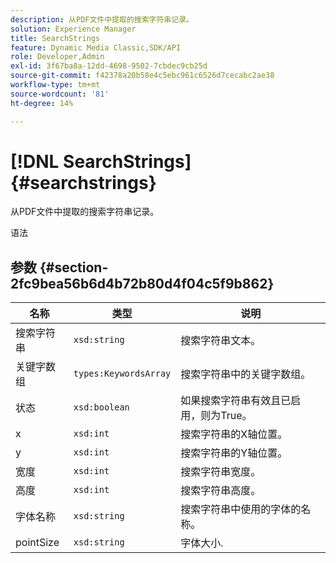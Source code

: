 ```yaml
---
description: 从PDF文件中提取的搜索字符串记录。
solution: Experience Manager
title: SearchStrings
feature: Dynamic Media Classic,SDK/API
role: Developer,Admin
exl-id: 3f67ba8a-12dd-4698-9502-7cbdec9cb25d
source-git-commit: f42378a20b58e4c5ebc961c6526d7cecabc2ae38
workflow-type: tm+mt
source-wordcount: '81'
ht-degree: 14%

---
```


# [!DNL SearchStrings]{#searchstrings}

从PDF文件中提取的搜索字符串记录。

语法

## 参数 {#section-2fc9bea56b6d4b72b80d4f04c5f9b862}

| 名称 | 类型 | 说明 |
|---|---|---|
| 搜索字符串 | `xsd:string` | 搜索字符串文本。 |
| 关键字数组 | `types:KeywordsArray` | 搜索字符串中的关键字数组。 |
| 状态 | `xsd:boolean` | 如果搜索字符串有效且已启用，则为True。 |
| x | `xsd:int` | 搜索字符串的X轴位置。 |
| y | `xsd:int` | 搜索字符串的Y轴位置。 |
| 宽度 | `xsd:int` | 搜索字符串宽度。 |
| 高度 | `xsd:int` | 搜索字符串高度。 |
| 字体名称 | `xsd:string` | 搜索字符串中使用的字体的名称。 |
| pointSize | `xsd:string` | 字体大小. |
